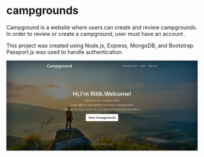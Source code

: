 # campgrounds
Campground is a website where users can    create and review campgrounds. In order to    review or create a campground, user must have an account .

This project was created using Node.js, Express, MongoDB, and Bootstrap. Passport.js was used to handle authentication.

![alt text](https://github.com/ritikks/campgrounds/blob/main/campgrounds-images-preview/home-page.png)
